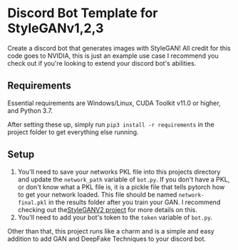 # Discord Bot Template for StyleGANv1,2,3
Create a discord bot that generates images with StyleGAN! All credit for this code goes to NVIDIA, this is just an example use case I recommend you check out if you're looking to extend your discord bot's abilities.

## Requirements
Essential requirements are Windows/Linux, CUDA Toolkit v11.0 or higher, and Python 3.7.

After setting these up, simply run `pip3 install -r requirements` in the project folder to get everything else running.

## Setup
1. You'll need to save your networks PKL file into this projects directory and update the `network_path` variable of `bot.py`. If you don't have a PKL, or don't know what a PKL file is, it is a pickle file that tells pytorch how to get your network loaded. This file should be named `network-final.pkl` in the results folder after you train your GAN. I recommend checking out the[StyleGANV2 project](https://github.com/NVlabs/stylegan2-ada) for more details on this. 
2. You'll need to add your bot's token to the `token` variable of `bot.py`.

Other than that, this project runs like a charm and is a simple and easy addition to add GAN and DeepFake Techniques to your discord bot. 
